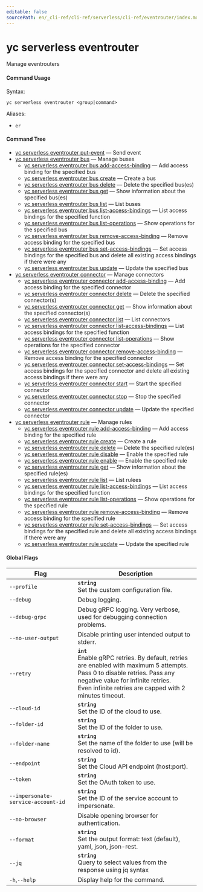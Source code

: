 ```yaml
---
editable: false
sourcePath: en/_cli-ref/cli-ref/serverless/cli-ref/eventrouter/index.md
---
```


# yc serverless eventrouter

Manage eventrouters

#### Command Usage

Syntax: 

`yc serverless eventrouter <group|command>`

Aliases: 

- `er`

#### Command Tree

- [yc serverless eventrouter put-event](put-event.md) — Send event
- [yc serverless eventrouter bus](bus/index.md) — Manage buses
	- [yc serverless eventrouter bus add-access-binding](bus/add-access-binding.md) — Add access binding for the specified bus
	- [yc serverless eventrouter bus create](bus/create.md) — Create a bus
	- [yc serverless eventrouter bus delete](bus/delete.md) — Delete the specified bus(es)
	- [yc serverless eventrouter bus get](bus/get.md) — Show information about the specified bus(es)
	- [yc serverless eventrouter bus list](bus/list.md) — List buses
	- [yc serverless eventrouter bus list-access-bindings](bus/list-access-bindings.md) — List access bindings for the specified function
	- [yc serverless eventrouter bus list-operations](bus/list-operations.md) — Show operations for the specified bus
	- [yc serverless eventrouter bus remove-access-binding](bus/remove-access-binding.md) — Remove access binding for the specified bus
	- [yc serverless eventrouter bus set-access-bindings](bus/set-access-bindings.md) — Set access bindings for the specified bus and delete all existing access bindings if there were any
	- [yc serverless eventrouter bus update](bus/update.md) — Update the specified bus
- [yc serverless eventrouter connector](connector/index.md) — Manage connectors
	- [yc serverless eventrouter connector add-access-binding](connector/add-access-binding.md) — Add access binding for the specified connector
	- [yc serverless eventrouter connector delete](connector/delete.md) — Delete the specified connector(s)
	- [yc serverless eventrouter connector get](connector/get.md) — Show information about the specified connector(s)
	- [yc serverless eventrouter connector list](connector/list.md) — List connectors
	- [yc serverless eventrouter connector list-access-bindings](connector/list-access-bindings.md) — List access bindings for the specified function
	- [yc serverless eventrouter connector list-operations](connector/list-operations.md) — Show operations for the specified connector
	- [yc serverless eventrouter connector remove-access-binding](connector/remove-access-binding.md) — Remove access binding for the specified connector
	- [yc serverless eventrouter connector set-access-bindings](connector/set-access-bindings.md) — Set access bindings for the specified connector and delete all existing access bindings if there were any
	- [yc serverless eventrouter connector start](connector/start.md) — Start the specified connector
	- [yc serverless eventrouter connector stop](connector/stop.md) — Stop the specified connector
	- [yc serverless eventrouter connector update](connector/update.md) — Update the specified connector
- [yc serverless eventrouter rule](rule/index.md) — Manage rules
	- [yc serverless eventrouter rule add-access-binding](rule/add-access-binding.md) — Add access binding for the specified rule
	- [yc serverless eventrouter rule create](rule/create.md) — Create a rule
	- [yc serverless eventrouter rule delete](rule/delete.md) — Delete the specified rule(es)
	- [yc serverless eventrouter rule disable](rule/disable.md) — Enable the specified rule
	- [yc serverless eventrouter rule enable](rule/enable.md) — Enable the specified rule
	- [yc serverless eventrouter rule get](rule/get.md) — Show information about the specified rule(es)
	- [yc serverless eventrouter rule list](rule/list.md) — List rulees
	- [yc serverless eventrouter rule list-access-bindings](rule/list-access-bindings.md) — List access bindings for the specified function
	- [yc serverless eventrouter rule list-operations](rule/list-operations.md) — Show operations for the specified rule
	- [yc serverless eventrouter rule remove-access-binding](rule/remove-access-binding.md) — Remove access binding for the specified rule
	- [yc serverless eventrouter rule set-access-bindings](rule/set-access-bindings.md) — Set access bindings for the specified rule and delete all existing access bindings if there were any
	- [yc serverless eventrouter rule update](rule/update.md) — Update the specified rule

#### Global Flags

| Flag | Description |
|----|----|
|`--profile`|<b>`string`</b><br/>Set the custom configuration file.|
|`--debug`|Debug logging.|
|`--debug-grpc`|Debug gRPC logging. Very verbose, used for debugging connection problems.|
|`--no-user-output`|Disable printing user intended output to stderr.|
|`--retry`|<b>`int`</b><br/>Enable gRPC retries. By default, retries are enabled with maximum 5 attempts.<br/>Pass 0 to disable retries. Pass any negative value for infinite retries.<br/>Even infinite retries are capped with 2 minutes timeout.|
|`--cloud-id`|<b>`string`</b><br/>Set the ID of the cloud to use.|
|`--folder-id`|<b>`string`</b><br/>Set the ID of the folder to use.|
|`--folder-name`|<b>`string`</b><br/>Set the name of the folder to use (will be resolved to id).|
|`--endpoint`|<b>`string`</b><br/>Set the Cloud API endpoint (host:port).|
|`--token`|<b>`string`</b><br/>Set the OAuth token to use.|
|`--impersonate-service-account-id`|<b>`string`</b><br/>Set the ID of the service account to impersonate.|
|`--no-browser`|Disable opening browser for authentication.|
|`--format`|<b>`string`</b><br/>Set the output format: text (default), yaml, json, json-rest.|
|`--jq`|<b>`string`</b><br/>Query to select values from the response using jq syntax|
|`-h`,`--help`|Display help for the command.|
